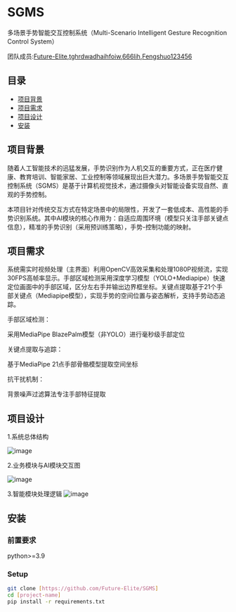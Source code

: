 # SGMS

多场景手势智能交互控制系统（Multi-Scenario Intelligent Gesture Recognition Control System）

团队成员:[Future-Elite](https://github.com/Future-Elite),[tghrdwadhaihfoiw](https://github.com/tghrdwadhaihfoiw),[666lih](https://github.com/666lih),[Fengshuo123456](https://github.com/Fengshuo123456)

## 目录
- [项目背景](#项目背景)
- [项目需求](#项目需求)
- [项目设计](#项目设计)
- [安装](#安装)


## 项目背景
随着人工智能技术的迅猛发展，手势识别作为人机交互的重要方式，正在医疗健康、教育培训、智能家居、工业控制等领域展现出巨大潜力。多场景手势智能交互控制系统（SGMS）是基于计算机视觉技术，通过摄像头对智能设备实现自然、直观的手势控制。

本项目针对传统交互方式在特定场景中的局限性，开发了一套低成本、高性能的手势识别系统。其中AI模块的核心作用为：自适应周围环境（模型只关注手部关键点信息），精准的手势识别（采用预训练策略），手势-控制功能的映射。

## 项目需求
系统需实时视频处理（主界面）利用OpenCV高效采集和处理1080P视频流，实现30FPS高帧率显示。手部区域检测采用深度学习模型（YOLO+Mediapipe）快速定位画面中的手部区域，区分左右手并输出边界框坐标。关键点提取基于21个手部关键点（Mediapipe模型），实现手势的空间位置与姿态解析，支持手势动态追踪。


手部区域检测​​：

  采用MediaPipe BlazePalm模型（非YOLO）进行毫秒级手部定位

​​关键点提取与追踪​​：

  基于MediaPipe 21点手部骨骼模型提取空间坐标

抗干扰机制​​：

  背景噪声过滤算法专注手部特征提取

  
## 项目设计

1.系统总体结构

![image](https://github.com/user-attachments/assets/376782d0-130c-4e83-aecb-62aaf1c3e27d)


2.业务模块与AI模块交互图

![image](https://github.com/user-attachments/assets/f46d0765-9837-4e97-ae66-b4585d89845d)

3.智能模块处理逻辑
![image](https://github.com/user-attachments/assets/2caf75b3-e26e-474e-9b10-ed19bc5c0af7)


## 安装
### 前置要求
python>=3.9

### Setup
```bash
git clone [https://github.com/Future-Elite/SGMS]
cd [project-name]
pip install -r requirements.txt
